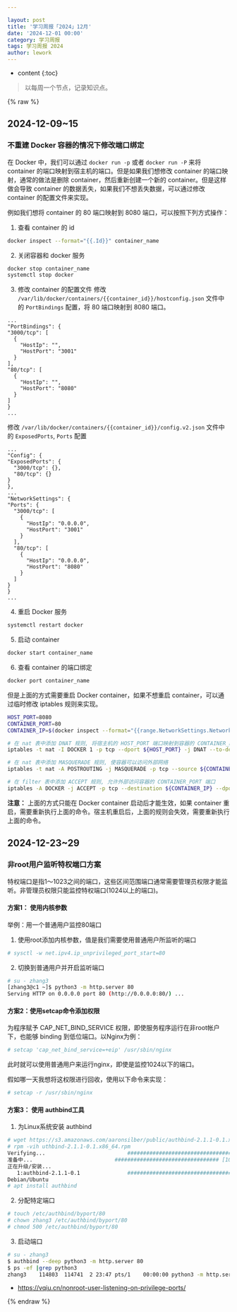 ```yaml
---

layout: post
title: '学习周报「2024」12月'
date: '2024-12-01 00:00'
category: 学习周报
tags: 学习周报 2024
author: lework
---
```

* content
{:toc}

> 以每周一个节点，记录知识点。



{% raw %}


## 2024-12-09~15

### 不重建 Docker 容器的情况下修改端口绑定

在 Docker 中，我们可以通过 `docker run -p` 或者 `docker run -P` 来将 container 的端口映射到宿主机的端口。但是如果我们想修改 container 的端口映射，通常的做法是删除 container，然后重新创建一个新的 container。但是这样做会导致 container 的数据丢失，如果我们不想丢失数据，可以通过修改 container 的配置文件来实现。

例如我们想将 container 的 80 端口映射到 8080 端口，可以按照下列方式操作：

1. 查看 container 的 id
  ```bash
docker inspect --format="{{.Id}}" container_name
  ```
2. 关闭容器和 docker 服务
  ```bash
docker stop container_name
systemctl stop docker
  ```
3. 修改 container 的配置文件
  修改 `/var/lib/docker/containers/{{container_id}}/hostconfig.json` 文件中的 `PortBindings` 配置，将 80 端口映射到 8080 端口。
  ```
...
"PortBindings": {
  "3000/tcp": [
    {
      "HostIp": "",
      "HostPort": "3001"
    }
  ],
  "80/tcp": [
    {
      "HostIp": "",
      "HostPort": "8080"
    }
  ]
}
...
  ```
  修改 `/var/lib/docker/containers/{{container_id}}/config.v2.json` 文件中的 `ExposedPorts`, `Ports` 配置
  ```
...
"Config": {
  "ExposedPorts": {
    "3000/tcp": {},
    "80/tcp": {}
  }
},
...
"NetworkSettings": {
  "Ports": {
    "3000/tcp": [
      {
        "HostIp": "0.0.0.0",
        "HostPort": "3001"
      }
    ],
    "80/tcp": [
      {
        "HostIp": "0.0.0.0",
        "HostPort": "8080"
      }
    ]
  }
}
...
  ```
4. 重启 Docker 服务
  ```bash
systemctl restart docker
  ```
5. 启动 container
  ```bash
docker start container_name
  ```
6. 查看 container 的端口绑定
  ```bash
docker port container_name
  ```

但是上面的方式需要重启 Docker container，如果不想重启 container，可以通过临时修改 iptables 规则来实现。

  ```bash
HOST_PORT=8080
CONTAINER_PORT=80
CONTAINER_IP=$(docker inspect --format="{{range.NetworkSettings.Networks}}{{.IPAddress}}{{end}}" container_name)

# 在 nat 表中添加 DNAT 规则, 将宿主机的 HOST_PORT 端口映射到容器的 CONTAINER_PORT 端口
iptables -t nat -I DOCKER 1 -p tcp --dport ${HOST_PORT} -j DNAT --to-destination ${CONTAINER_IP}:${CONTAINER_PORT}

# 在 nat 表中添加 MASQUERADE 规则, 使容器可以访问外部网络
iptables -t nat -A POSTROUTING -j MASQUERADE -p tcp --source ${CONTAINER_IP} --destination ${CONTAINER_IP} --dport ${CONTAINER_PORT}

# 在 filter 表中添加 ACCEPT 规则, 允许外部访问容器的 CONTAINER_PORT 端口
iptables -A DOCKER -j ACCEPT -p tcp --destination ${CONTAINER_IP} --dport ${CONTAINER_PORT}
  ```

**注意：** 上面的方式只能在 Docker container 启动后才能生效，如果 container 重启，需要重新执行上面的命令。宿主机重启后，上面的规则会失效，需要重新执行上面的命令。


## 2024-12-23~29

### 非root用户监听特权端口方案

特权端口是指1～1023之间的端口，这些区间范围端口通常需要管理员权限才能监听。非管理员权限只能监控特权端口(1024以上的端口)。

#### 方案1： 使用内核参数

举例：用一个普通用户监控80端口

1. 使用root添加内核参数，值是我们需要使用普通用户所监听的端口
```bash
# sysctl -w net.ipv4.ip_unprivileged_port_start=80
```

2. 切换到普通用户并开启监听端口
```bash
# su - zhang3
[zhang3@c1 ~]$ python3 -m http.server 80
Serving HTTP on 0.0.0.0 port 80 (http://0.0.0.0:80/) ...
```

#### 方案2：使用setcap命令添加权限

为程序赋予 CAP_NET_BIND_SERVICE 权限，即使服务程序运行在非root帐户下，也能够 binding 到低位端口。以Nginx为例：
```bash
# setcap 'cap_net_bind_service=+eip' /usr/sbin/nginx
```

此时就可以使用普通用户来运行nginx，即使是监控1024以下的端口。

假如哪一天我想将这权限进行回收，使用以下命令来实现：
```bash
# setcap -r /usr/sbin/nginx
```

#### 方案3： 使用 authbind工具

1. 为Linux系统安装 authbind
```bash
# wget https://s3.amazonaws.com/aaronsilber/public/authbind-2.1.1-0.1.x86_64.rpm
# rpm -vih uthbind-2.1.1-0.1.x86_64.rpm
Verifying...                          ################################# [100%]
准备中...                          ################################# [100%]
正在升级/安装...
   1:authbind-2.1.1-0.1               ################################# [100%]
Debian/Ubuntu
# apt install authbind
```

2. 分配特定端口
```bash
# touch /etc/authbind/byport/80
# chown zhang3 /etc/authbind/byport/80
# chmod 500 /etc/authbind/byport/80
```

3. 启动端口
```bash
# su - zhang3
$ authbind --deep python3 -m http.server 80
$ ps -ef |grep python3
zhang3    114803  114741  2 23:47 pts/1    00:00:00 python3 -m http.server 80
```


- https://vqiu.cn/nonroot-user-listening-on-privilege-ports/

{% endraw %}
